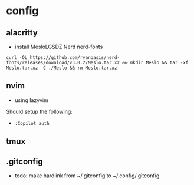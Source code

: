 # config

## alacritty

- install MesloLGSDZ Nerd nerd-fonts

`curl -OL https://github.com/ryanoasis/nerd-fonts/releases/download/v3.0.2/Meslo.tar.xz && mkdir Meslo && tar -xf Meslo.tar.xz -C ./Meslo && rm Meslo.tar.xz`

## nvim

- using lazyvim

Should setup the following:

- `:Copilot auth`

## tmux

## .gitconfig

- todo: make hardlink from ~/.gitconfig to ~/.config/.gitconfig
